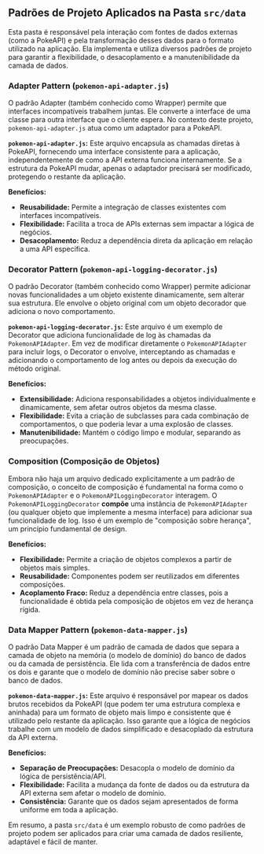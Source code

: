 ## Padrões de Projeto Aplicados na Pasta `src/data`

Esta pasta é responsável pela interação com fontes de dados externas (como a PokeAPI) e pela transformação desses dados para o formato utilizado na aplicação. Ela implementa e utiliza diversos padrões de projeto para garantir a flexibilidade, o desacoplamento e a manutenibilidade da camada de dados.

### Adapter Pattern (`pokemon-api-adapter.js`)

O padrão Adapter (também conhecido como Wrapper) permite que interfaces incompatíveis trabalhem juntas. Ele converte a interface de uma classe para outra interface que o cliente espera. No contexto deste projeto, `pokemon-api-adapter.js` atua como um adaptador para a PokeAPI.

**`pokemon-api-adapter.js`:**
Este arquivo encapsula as chamadas diretas à PokeAPI, fornecendo uma interface consistente para a aplicação, independentemente de como a API externa funciona internamente. Se a estrutura da PokeAPI mudar, apenas o adaptador precisará ser modificado, protegendo o restante da aplicação.

**Benefícios:**
*   **Reusabilidade:** Permite a integração de classes existentes com interfaces incompatíveis.
*   **Flexibilidade:** Facilita a troca de APIs externas sem impactar a lógica de negócios.
*   **Desacoplamento:** Reduz a dependência direta da aplicação em relação a uma API específica.

### Decorator Pattern (`pokemon-api-logging-decorator.js`)

O padrão Decorator (também conhecido como Wrapper) permite adicionar novas funcionalidades a um objeto existente dinamicamente, sem alterar sua estrutura. Ele envolve o objeto original com um objeto decorador que adiciona o novo comportamento.

**`pokemon-api-logging-decorator.js`:**
Este arquivo é um exemplo de Decorator que adiciona funcionalidade de log às chamadas da `PokemonAPIAdapter`. Em vez de modificar diretamente o `PokemonAPIAdapter` para incluir logs, o Decorator o envolve, interceptando as chamadas e adicionando o comportamento de log antes ou depois da execução do método original.

**Benefícios:**
*   **Extensibilidade:** Adiciona responsabilidades a objetos individualmente e dinamicamente, sem afetar outros objetos da mesma classe.
*   **Flexibilidade:** Evita a criação de subclasses para cada combinação de comportamentos, o que poderia levar a uma explosão de classes.
*   **Manutenibilidade:** Mantém o código limpo e modular, separando as preocupações.

### Composition (Composição de Objetos)

Embora não haja um arquivo dedicado explicitamente a um padrão de composição, o conceito de composição é fundamental na forma como o `PokemonAPIAdapter` e o `PokemonAPILoggingDecorator` interagem. O `PokemonAPILoggingDecorator` **compõe** uma instância de `PokemonAPIAdapter` (ou qualquer objeto que implemente a mesma interface) para adicionar sua funcionalidade de log. Isso é um exemplo de "composição sobre herança", um princípio fundamental de design.

**Benefícios:**
*   **Flexibilidade:** Permite a criação de objetos complexos a partir de objetos mais simples.
*   **Reusabilidade:** Componentes podem ser reutilizados em diferentes composições.
*   **Acoplamento Fraco:** Reduz a dependência entre classes, pois a funcionalidade é obtida pela composição de objetos em vez de herança rígida.

### Data Mapper Pattern (`pokemon-data-mapper.js`)

O padrão Data Mapper é um padrão de camada de dados que separa a camada de objeto na memória (o modelo de domínio) do banco de dados ou da camada de persistência. Ele lida com a transferência de dados entre os dois e garante que o modelo de domínio não precise saber sobre o banco de dados.

**`pokemon-data-mapper.js`:**
Este arquivo é responsável por mapear os dados brutos recebidos da PokeAPI (que podem ter uma estrutura complexa e aninhada) para um formato de objeto mais limpo e consistente que é utilizado pelo restante da aplicação. Isso garante que a lógica de negócios trabalhe com um modelo de dados simplificado e desacoplado da estrutura da API externa.

**Benefícios:**
*   **Separação de Preocupações:** Desacopla o modelo de domínio da lógica de persistência/API.
*   **Flexibilidade:** Facilita a mudança da fonte de dados ou da estrutura da API externa sem afetar o modelo de domínio.
*   **Consistência:** Garante que os dados sejam apresentados de forma uniforme em toda a aplicação.

Em resumo, a pasta `src/data` é um exemplo robusto de como padrões de projeto podem ser aplicados para criar uma camada de dados resiliente, adaptável e fácil de manter.

